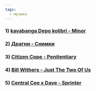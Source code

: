 ```yaml
---
tags:
  - музыка
---
```

### 1) [kavabanga Depo kolibri - Minor](https://youtu.be/WjxMg_mgfWY?list=RD1KkHgBbmOSU)
### 2) [Драгни - Снимки](https://youtu.be/7szuD2T-KOs?list=RD1KkHgBbmOSU)
### 3) [Citizen Cope - Penitentiary](https://youtu.be/W8_JdYDiBO0)
### 4) [Bill Withers - Just The Two Of Us ](https://youtu.be/Uw5OLnN7UvM)
### 5) [Central Cee x Dave - Sprinter](https://youtu.be/pSY3i5XHHXo?list=FLNPEGkawSRAVpWqe3t3j0GA)
